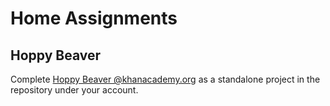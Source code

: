 # Home Assignments

## Hoppy Beaver

Complete [Hoppy Beaver @khanacademy.org](https://www.khanacademy.org/computing/computer-programming/programming-games-visualizations/side-scroller/a/intro-to-hoppy-beaver) as a standalone project in the repository under your account.